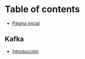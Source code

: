 # Table of contents

* [Página inicial](README.md)

## Kafka

* [Introducción](kafka/introduction.md)

